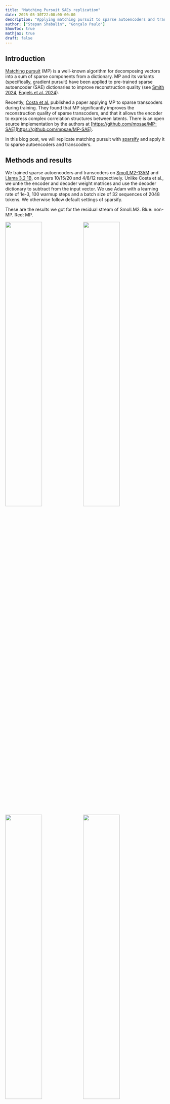 ```yaml
---
title: "Matching Pursuit SAEs replication"
date: 2025-05-30T22:00:00-00:00
description: "Applying matching pursuit to sparse autoencoders and transcoders"
author: ["Stepan Shabalin", "Gonçalo Paulo"]
ShowToc: true
mathjax: true
draft: false
---
```



## Introduction

[Matching pursuit](https://en.wikipedia.org/wiki/Matching_pursuit) (MP) is a well-known algorithm for decomposing vectors into a sum of sparse components from a dictionary. MP and its variants (specifically, gradient pursuit) have been applied to pre-trained sparse autoencoder (SAE) dictionaries to improve reconstruction quality (see [Smith 2024](https://www.alignmentforum.org/posts/C5KAZQib3bzzpeyrg/progress-update-1-from-the-gdm-mech-interp-team-full-update#Replacing_SAE_Encoders_with_Inference_Time_Optimisation), [Engels et al. 2024](https://arxiv.org/abs/2410.14670)).

Recently, [Costa et al.](https://arxiv.org/abs/2506.03093) published a paper applying MP to sparse transcoders during training. They found that MP significantly improves the reconstruction quality of sparse transcoders, and that it allows the encoder to express complex correlation structures between latents. There is an open source implementation by the authors at [https://github.com/mpsae/MP-SAE](https://github.com/mpsae/MP-SAE).

In this blog post, we will replicate matching pursuit with [sparsify](https://github.com/EleutherAI/sparsify/tree/mp-sae) and apply it to sparse autoencoders and transcoders.

## Methods and results
We trained sparse autoencoders and transcoders on [SmolLM2-135M](https://huggingface.co/HuggingFaceTB/SmolLM2-135M) and [Llama 3.2 1B](https://huggingface.co/meta-llama/Llama-3.2-1B), on layers 10/15/20 and 4/8/12 respectively. Unlike Costa et al., we untie the encoder and decoder weight matrices and use the decoder dictionary to subtract from the input vector. We use Adam with a learning rate of 1e-3, 100 warmup steps and a batch size of 32 sequences of 2048 tokens. We otherwise follow default settings of sparsify.

These are the results we got for the residual stream of SmolLM2. Blue: non-MP. Red: MP.

<img src="/images/blog/matching-pursuit/runtime_fvu/base_layers.10_ef64.png" width="48%" style="display: inline-block"/>
<img src="/images/blog/matching-pursuit/runtime_fvu/base_layers.15_ef64.png" width="48%" style="display: inline-block"/>
<img src="/images/blog/matching-pursuit/runtime_fvu/base_layers.20_ef64.png" width="48%" style="display: inline-block"/>
<img src="/images/blog/matching-pursuit/runtime_fvu/base_layers.10_ef128.png" width="48%" style="display: inline-block"/>
<img src="/images/blog/matching-pursuit/runtime_fvu/base_layers.15_ef128.png" width="48%" style="display: inline-block"/>
<img src="/images/blog/matching-pursuit/runtime_fvu/base_layers.20_ef128.png" width="48%" style="display: inline-block"/>

It can be seen that for k=16,32 MP underperforms, but at k=64 and higher the FVU becomes lower than or comparable to the corresponding non-MP SAE.

We test several variations on this architecture. They are:

* ITO ([Smith 2024](https://www.alignmentforum.org/posts/C5KAZQib3bzzpeyrg/progress-update-1-from-the-gdm-mech-interp-team-full-update#Replacing_SAE_Encoders_with_Inference_Time_Optimisation)) - replace the SAE encoder with a maching pursuit-like algorithm.
* Encoder/decoder slicing - for each of the k active latents, use a unique slice of the encoder/decoder weight matrices. This means the time to compute the encoder forward pass is equal to the time taken by a regular SAE instead of being multiplied by k.
* Big decoder - like slicing, but the size of the slice is equal to the size of the original encoder, and the encoder is unchanged. This means there is a unique decoder of the same size for each latent.

<img src="/images/blog/matching-pursuit/mp_ablation_fvu/layers.10.png" width="48%" style="display: inline-block"/>
<img src="/images/blog/matching-pursuit/mp_ablation_fvu/layers.15.png" width="48%" style="display: inline-block"/>
<img src="/images/blog/matching-pursuit/mp_ablation_fvu/layers.20.png" width="48%" style="display: inline-block"/>

On Llama 3.2 1B, MP SAEs outperform at all hookpoints:

![Llama SAE FVU](/images/blog/matching-pursuit/mp_llama_ablation_fvu/layers.12.mlp.png)

On SmolLM MLPs, results are also clearly in favor of MP:

<img src="/images/blog/matching-pursuit/runtime_fvu/base_layers.10.mlp_ef64.png" width="48%" style="display: inline-block"/>
<img src="/images/blog/matching-pursuit/runtime_fvu/base_layers.15.mlp_ef64.png" width="48%" style="display: inline-block"/>
<img src="/images/blog/matching-pursuit/runtime_fvu/base_layers.20.mlp_ef64.png" width="48%" style="display: inline-block"/>
<img src="/images/blog/matching-pursuit/runtime_fvu/base_layers.10.mlp_ef128.png" width="48%" style="display: inline-block"/>
<img src="/images/blog/matching-pursuit/runtime_fvu/base_layers.15.mlp_ef128.png" width="48%" style="display: inline-block"/>
<img src="/images/blog/matching-pursuit/runtime_fvu/base_layers.20.mlp_ef128.png" width="48%" style="display: inline-block"/>

### Autointerp

It can be seen that MP SAEs are much worse on autointerpretability metrics (computed with [delphi](https://github.com/EleutherAI/delphi), 500 latents on 1 million tokens of [fineweb-edu-dedup-10b](https://huggingface.co/datasets/EleutherAI/fineweb-edu-dedup-10b)).

<img src="/images/blog/matching-pursuit/autointerp_comparison/sae-k128-ef64_mp-sae-k128-ef64_fuzz.png" width="48%" style="display: inline-block"/>
<img src="/images/blog/matching-pursuit/autointerp_comparison/sae-k64-ef32_mp-sae-k64-ef32_fuzz.png" width="48%" style="display: inline-block"/>

<img src="/images/blog/matching-pursuit/autointerp_comparison/sae-k128-ef64_mp-sae-k128-ef64_detection.png" width="48%" style="display: inline-block"/>
<img src="/images/blog/matching-pursuit/autointerp_comparison/sae-k64-ef32_mp-sae-k64-ef32_detection.png" width="48%" style="display: inline-block"/>

Specifically, there are many latents with very low autointerpretability. Judging from manual inspection, they do not seem to be particularly meaningful. There are also many dead latents for all of the SAEs we trained, potentially confounding the results:

![](/images/blog/matching-pursuit/dead_pct_fvu/base_layers.10_k64.png)

Matching pursuit may need a different autointerp method to take into account the fact that the latents are not independent and may have different meaning depending on which other latents already activated. Note that this is not necessary with sliced MP SAEs.

### Transcoders

There is no straightforward way to apply matching pursuit to transcoders. The architecture relies on it being possible to subtract a row from the input vector and add the same row to the output vector; if the objective is not straightforward reconstruction, this means assuming the function being learned is linear.

We have not been able to improve on the performance of vanilla [skip transcoders](https://arxiv.org/abs/2501.18823) with matching pursuit-based transcoders. Our best-performing architecture was as follows:

* The encoder dictionary is normalized to have unit norm.
* We use the encoder dictionary like in Costa et al.: it is used for determining the next latent, its activation strength, and the vector that is subtracted from the input.
* The decoder dictionary is learned separately and is used at the end to determine the output.
* The encoder and decoder are sliced like in the previous section's ablation study.

We tested ITO with SSTs as well, and it was also not an improvement. Other things that did not work:

* Not normalizing the encoder dictionary
* Using a separate learned decoder for subtracting from the input
* Using the primary decoder for subtracting from the input
* ITO (with otherwise default settings)

<img src="/images/blog/matching-pursuit/mp_sst_ablation_fvu/layers.10.mlp.png" width="48%" style="display: inline-block"/>
<img src="/images/blog/matching-pursuit/mp_sst_ablation_fvu/layers.15.mlp.png" width="48%" style="display: inline-block"/>
<img src="/images/blog/matching-pursuit/mp_sst_ablation_fvu/layers.20.mlp.png" width="48%" style="display: inline-block"/>

